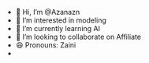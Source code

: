 - 👋 Hi, I’m @Azanazn
- 👀 I’m interested in modeling 
- 🌱 I’m currently learning AI
- 💞️ I’m looking to collaborate on Affiliate
- 😄 Pronouns: Zaini
- 

<!---
Azanazn/Azanazn is a ✨ special ✨ repository because its `README.md` (this file) appears on your GitHub profile.
You can click the Preview link to take a look at your changes.
--->

